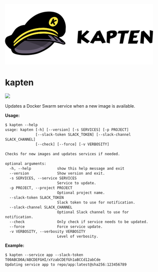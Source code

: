 <img src="https://raw.githubusercontent.com/5monkeys/kapten/master/kapten-text.png" height="200" />

# kapten

![](https://github.com/5monkeys/kapten/workflows/Test/badge.svg)

Updates a Docker Swarm service when a new image is available.

**Usage:**
```console
$ kapten --help
usage: kapten [-h] [--version] [-s SERVICES] [-p PROJECT]
              [--slack-token SLACK_TOKEN] [--slack-channel SLACK_CHANNEL]
              [--check] [--force] [-v VERBOSITY]

Checks for new images and updates services if needed.

optional arguments:
  -h, --help            show this help message and exit
  --version             Show version and exit.
  -s SERVICES, --service SERVICES
                        Service to update.
  -p PROJECT, --project PROJECT
                        Optional project name.
  --slack-token SLACK_TOKEN
                        Slack token to use for notification.
  --slack-channel SLACK_CHANNEL
                        Optional Slack channel to use for notification.
  --check               Only check if service needs to be updated.
  --force               Force service update.
  -v VERBOSITY, --verbosity VERBOSITY
                        Level of verbosity.
```

**Example:**
```console
$ kapten --service app --slack-token T00ABCD0A/ABCDEFGHI/xYzabCDEfGh1aBCCd12abCde
Updating service app to repo/app:latest@sha256:123456789
```
